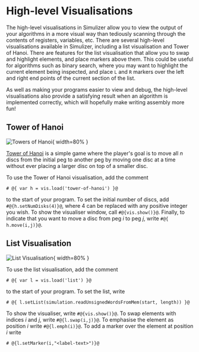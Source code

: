 # High-level Visualisations #
The high-level visualisations in Simulizer allow you to view the output of your algorithms in a more visual way than tediously scanning through the contents of registers, variables, etc. There are several high-level visualisations available in Simulizer, including a list visualisation and Tower of Hanoi. There are features for the list visualisation that allow you to swap and highlight elements, and place markers above them. This could be useful for algorithms such as binary search, where you may want to highlight the current element being inspected, and place `L` and `R` markers over the left and right end points of the current section of the list.

As well as making your programs easier to view and debug, the high-level visualisations also provide a satisfying result when an algorithm is implemented correctly, which will hopefully make writing assembly more fun!

## Tower of Hanoi ##
![Towers of Hanoi](segments/high-level.png){ width=80% }


[Tower of Hanoi](https://en.wikipedia.org/wiki/Tower_of_Hanoi) is a simple game where the player's goal is to move all $n$ discs from the initial peg to another peg by moving one disc at a time without ever placing a larger disc on top of a smaller disc.

To use the Tower of Hanoi visualisation, add the comment
```
# @{ var h = vis.load('tower-of-hanoi') }@
```
to the start of your program. To set the initial number of discs, add `#@{h.setNumDisks(4)}@`, where 4 can be replaced with any positive integer you wish. To show the visualiser window, call `#@{vis.show()}@`. Finally, to indicate that you want to move a disc from peg $i$ to peg $j$, write `#@{ h.move(i,j)}@`.

## List Visualisation ##
![List Visualisation](segments/list.png){ width=80% }


To use the list visualisation, add the comment
```
# @{ var l = vis.load('list') }@
```
to the start of your program. To set the list, write
```
# @{ l.setList(simulation.readUnsignedWordsFromMem(start, length)) }@
```
To show the visualiser, write `#@{vis.show()}@`. To swap elements with indices $i$ and $j$, write `#@{l.swap(i,j)}@`. To emphasise the element as position $i$ write `#@{l.emph(i)}@`. To add a marker over the element at position $i$ write
```
# @{l.setMarker(i,"<label-text>")}@
```
